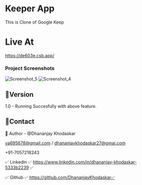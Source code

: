 # Keeper App

This is Clone of Google Keep


# Live At
https://de603e.csb.app/


### Project Screenshots
![Screenshot_5](https://user-images.githubusercontent.com/125384723/236637317-1f3de5c1-a661-44fe-b1b9-5cd25bed0468.png)
![Screenshot_4](https://user-images.githubusercontent.com/125384723/236637318-41dcdd91-ee76-43a8-bb91-24cfa5b5b35a.png)


## 🚦Version
1.0 - Running Succesfully with above feature.
## 👦Contact
🔗 Author - @Dhananjay Khodaskar 

ya695678@gmail.com / dhananjaykhodaskar27@gmai.com 

+91-7057218243

✅ Linkedin ✅ https://www.linkedin.com/in/dhananjay-khodaskar-5333b2239 ✅

✅ Github   ✅ https://github.com/DhananjayKhodaskar✅

